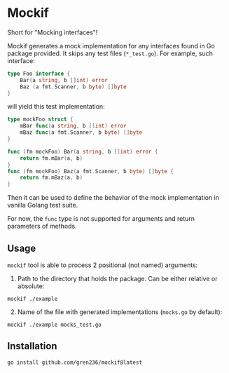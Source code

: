 # Mockif

Short for "Mocking interfaces"!

Mockif generates a mock implementation for any interfaces found in Go package provided. It skips any test files (`*_test.go`).
For example, such interface:
```go
type Foo interface {
	Bar(a string, b []int) error
	Baz (a fmt.Scanner, b byte) []byte  
}
```
will yield this test implementation:
```go
type mockFoo struct {
	mBar func(a string, b []int) error
	mBaz func(a fmt.Scanner, b byte) []byte
}

func (fm mockFoo) Bar(a string, b []int) error {
	return fm.mBar(a, b)
}
func (fm mockFoo) Baz(a fmt.Scanner, b byte) []byte {
	return fm.mBaz(a, b)
}
```

Then it can be used to define the behavior of the mock implementation in vanilla Golang test suite.

For now, the `func` type is not supported for arguments and return parameters of methods.

## Usage

`mockif` tool is able to process 2 positional (not named) arguments:

1. Path to the directory that holds the package. Can be either relative or absolute:
```shell
mockif ./example
```
2. Name of the file with generated implementations (`mocks.go` by default):
```shell
mockif ./example mocks_test.go
```

## Installation

```shell
go install github.com/gren236/mockif@latest
```
